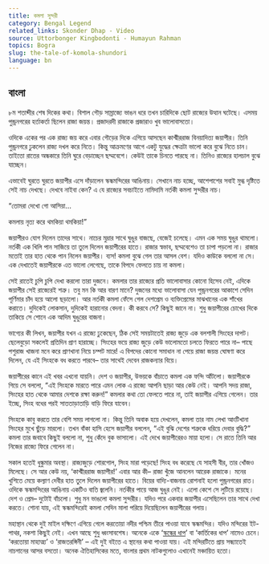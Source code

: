 ```yaml
---
title: কমলা সুন্দরী
category: Bengal Legend
related_links: Skonder Dhap - Video
source: Uttorbonger Kingbodonti - Humayun Rahman
topics: Bogra
slug: the-tale-of-komola-shundori
language: bn
---
```


## বাংলা

৮ম শতাব্দীর শেষ দিকের কথা। বিশাল গৌড় সাম্রাজ্যে ভাঙন ধরে তখন চারিদিকে ছোট রাজ্যের উত্থান ঘটেছে। এসময় পুন্ড্রনগরের হর্তাকর্তা ছিলেন রাজা জয়ন্ত। প্রজাদরদী রাজাকে প্রজারাও খুব ভালোবাসতো।

ওদিকে একের পর এক রাজ্য জয় করে এবার গৌড়ের দিকে এগিয়ে আসছেন কাশ্মীররাজ বিনয়াদিত্য জয়াপীর। তিনি পুন্ড্রনগরে ঢুকলেন রাজ্য দখল করে নিতে। কিন্তু আক্রমণের আগে একটু যুদ্ধের ক্ষেত্রটা ভালো করে বুঝে নিতে চান। তাইতো রাতের অন্ধকারে তিনি ঘুরে বেড়াচ্ছেন ছদ্মবেশে। কেউই তাকে চিনতে পারছে না। তিনিও রাজ্যের হালচাল বুঝে যাচ্ছেন।

এভাবেই ঘুরতে ঘুরতে জয়াপীর এসে দাঁড়ালেন স্কন্ধমন্দিরের আঙিনায়। সেখানে নাচ হচ্ছে, আশেপাশের সবাই মুগ্ধ দৃষ্টিতে সেই নাচ দেখছে। দেখবে নাইবা কেন? এ যে রাজ্যের সবচাইতে নামিদামি নর্তকী কমলা সুন্দরীর নাচ।

“তোমরা দেখো গো আসিয়া…

কমলায় নৃত্য করে থমকিয়া থমকিয়া!”

জয়াপীরও যোগ দিলেন তাদের সাথে। নাচের মুদ্রার সাথে ঘুঙুর বাজছে, বেজেই চলেছে। এমন এক সময় ঘুঙুর থামলো। নর্তকী এক খিলি পান সাজিয়ে তা তুলে দিলেন জয়াপীরের হাতে। রাজার স্বভাব, ছদ্মবেশেও তা চাপা পড়লো না। রাজার মতোই তার হাত থেকে পান নিলেন জয়াপীর। ব্যস! কমলা বুঝে গেল তার আসল বেশ। যদিও কাউকে বললো না সে। এক দেখাতেই জয়াপীরকে এত ভালো লেগেছে, তাকে বিপদে ফেলতে চায় না কমলা।

সেই রাতেই চুপি চুপি দেখা করলো তারা দুজনে। কমলার তার রাজ্যের প্রতি ভালোবাসার কোনো হিসেব নেই, এদিকে জয়াপীর সেই রাজ্যেরই শত্রু। তবু মন কি আর বারণ মানে? দুজনের মধ্যে ভালোবাসা যেন পুন্ড্রনগরের আকাশে সেদিন পূর্ণিমার চাঁদ হয়ে আলো ছড়ালো। আর নর্তকী কমলা ফেঁসে গেল দেশপ্রেম ও ব্যক্তিপ্রেমের মাঝখানের এক শাঁখের করাতে। দুদিকেই লোকসান, দুদিকেই হারানোর বেদনা। কী করবে সে? কিছুই জানে না। শুধু জয়াপীরের চোখের দিকে তাকিয়ে সে শোনে এক আদিম ঘুঙুরের বাজনা।

ভাগ্যের কী লিখন, জয়াপীর যখন এ রাজ্যে ঢুকেছেন, ঠিক সেই সময়টাতেই রাজ্য জুড়ে এক বলশালী সিংহের দাপট। ছেলেবুড়ো সকলেই প্রতিদিন প্রাণ হারাচ্ছে। সিংহের ভয়ে রাজ্য জুড়ে কেউ ভালোমতো চলতে ফিরতে পারে না– পাছে পশুরাজ খাজনা মনে করে প্রাণখানা নিয়ে চম্পট মারে! এ বিপদের কোনো সমাধান না পেয়ে রাজা জয়ন্ত ঘোষণা করে দিলেন, যে এই সিংহকে বধ করতে পারবে– তার সাথেই দেবেন রাজকন্যার বিয়ে।

জয়াপীরের কানে এই খবর এখনো যায়নি। দেশ ও জয়াপীর, উভয়কে বাঁচাতে কমলা এক ফন্দি আঁটলো। জয়াপীরকে গিয়ে সে বললো, “এই সিংহকে মারতে পারে এমন লোক এ রাজ্যে আপনি ছাড়া আর কেউ নেই। আপনি সদয় রাজা, সিংহের হাত থেকে আমার দেশকে রক্ষা করুন!” কমলার কথা তো ফেলতে পারে না, তাই জয়াপীর এগিয়ে গেলেন। তার ইচ্ছে, সিংহ বধের পরই সাততাড়াতাড়ি বাড়ি ফিরে যাবেন।

সিংহকে কাবু করতে তার বেশি সময় লাগলো না। কিন্তু তিনি অবাক হয়ে দেখলেন, কমলা তার নাম লেখা আংটিখানা সিংহের মুখে ছুঁড়ে মারলো। তখন বাঁকা হাসি হেসে জয়াপীর বললেন, “এই বুঝি দেশের শত্রুকে ধরিয়ে দেবার বুদ্ধি?” কমলা তার জবাবে কিছুই বললো না, শুধু কেঁদে বুক ভাসালো। এই দেখে জয়াপীরেরও মায়া হলো। সে রাতে তিনি আর নিজের রাজ্যে ফিরে গেলেন না।

সকাল হতেই ধুন্ধুমার অবস্থা। রাজ্যজুড়ে শোরগোল, সিংহ মারা পড়েছে! সিংহ বধ করেছে যে সাহসী বীর, তার খোঁজও মিলেছে। সে আর কেউ নয়, ‘কাশ্মীররাজ জয়াপীর!’ এবার আর কী– রাজা খুঁজে আনলেন আরেক রাজাকে। মনের খুশিতে মেয়ে কল্যাণ দেবীর হাত তুলে দিলেন জয়াপীরের হাতে। বিয়ের বাদ্যি-বাজনায় রোশনাই হলো পুন্ড্রনগরের রাত। ওদিকে স্কন্ধমন্দিরের আঙিনায় একটিও বাতি জ্বলেনি। নর্তকীর পায়ে আজ ঘুঙুর নেই। এলো কেশে সে লুটিয়ে রয়েছে। দেশ ও প্রেম– দুটোই বাঁচলো। শুধু মন ভাঙলো কমলা সুন্দরীর। যদিও পরে একবার জয়াপীর এসেছিলেন তার সাথে দেখা করতে। শোনা যায়, এই স্কন্ধমন্দিরেই কমলা সেদিন মালা পরিয়ে দিয়েছিলেন জয়াপীরের গলায়।

মহাস্থান থেকে দুই মাইল দক্ষিণে এগিয়ে গেলে করতোয়া নদীর পশ্চিম তীরে পাওয়া যাবে স্কন্ধমন্দির। যদিও মন্দিরের ইট-পাথর, নকশা কিছুই নেই। এখন আছে শুধু ধ্বংসাবশেষ। অনেকে একে ‘[স্কন্ধের ধাপ](https://bn.wikipedia.org/wiki/%E0%A6%B8%E0%A7%8D%E0%A6%95%E0%A6%A8%E0%A7%8D%E0%A6%A6%E0%A7%87%E0%A6%B0_%E0%A6%A7%E0%A6%BE%E0%A6%AA)’ বা ‘কার্তিকের ধাপ’ নামেও চেনে। ‘করতোয়া মাহাত্ম্য’ ও ‘রাজতরঙ্গিনী’ – এই দুই বইতে এ স্থানের কথা পাওয়া যায়। এই মন্দিরটিতে প্রায় সন্ধ্যাতেই নাচগানের আসর বসতো। অনেক ঐতিহাসিকের মতে, বাংলার প্রথম নাটকগুলোও এখানেই মঞ্চায়িত হতো।

